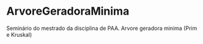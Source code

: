 # ArvoreGeradoraMinima
Seminário do mestrado da disciplina de PAA. Arvore geradora minima (Prim e Kruskal)

